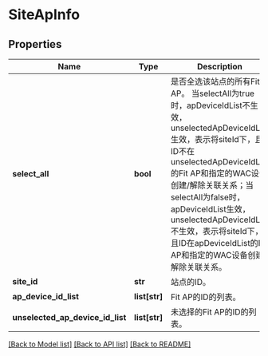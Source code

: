 # SiteApInfo

## Properties
Name | Type | Description | Notes
------------ | ------------- | ------------- | -------------
**select_all** | **bool** | 是否全选该站点的所有Fit AP。 当selectAll为true时，apDeviceIdList不生效，unselectedApDeviceIdList生效，表示将siteId下，且ID不在unselectedApDeviceIdList的Fit AP和指定的WAC设备创建/解除关联关系；当selectAll为false时，apDeviceIdList生效，unselectedApDeviceIdList不生效，表示将siteId下，且ID在apDeviceIdList的Fit AP和指定的WAC设备创建/解除关联关系。 | 
**site_id** | **str** | 站点的ID。 | 
**ap_device_id_list** | **list[str]** | Fit AP的ID的列表。 | [optional] 
**unselected_ap_device_id_list** | **list[str]** | 未选择的Fit AP的ID的列表。 | [optional] 

[[Back to Model list]](../README.md#documentation-for-models) [[Back to API list]](../README.md#documentation-for-api-endpoints) [[Back to README]](../README.md)


